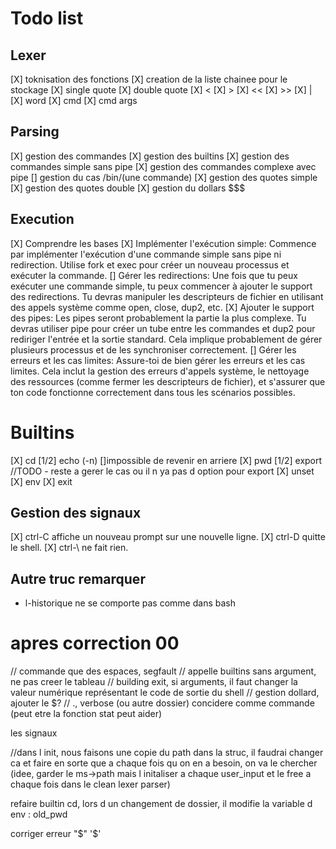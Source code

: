 # Todo list

## Lexer
[X] toknisation des fonctions
[X] creation de la liste chainee pour le stockage 
[X] single quote
[X] double quote
[X] <
[X] >
[X] <<
[X] >>
[X] |
[X] word
[X] cmd
[X] cmd args


## Parsing
[X] gestion des commandes
[X] gestion des builtins
[X] gestion des commandes simple sans pipe
[X] gestion des commandes complexe avec pipe
[] gestion du cas /bin/(une commande)
[X] gestion des quotes simple
[X] gestion des quotes double
[X] gestion du dollars $$$

## Execution 
[X] Comprendre les bases
[X] Implémenter l'exécution simple:
    Commence par implémenter l'exécution d'une commande simple sans pipe ni redirection. Utilise fork et exec pour créer un nouveau processus et exécuter la commande.
[] Gérer les redirections:
    Une fois que tu peux exécuter une commande simple, tu peux commencer à ajouter le support des redirections. Tu devras manipuler les descripteurs de fichier en utilisant des appels système comme open, close, dup2, etc.
[X] Ajouter le support des pipes:
    Les pipes seront probablement la partie la plus complexe. Tu devras utiliser pipe pour créer un tube entre les commandes et dup2 pour rediriger l'entrée et la sortie standard. Cela implique probablement de gérer plusieurs processus et de les synchroniser correctement.
[] Gérer les erreurs et les cas limites:
    Assure-toi de bien gérer les erreurs et les cas limites. Cela inclut la gestion des erreurs d'appels système, le nettoyage des ressources (comme fermer les descripteurs de fichier), et s'assurer que ton code fonctionne correctement dans tous les scénarios possibles.

# Builtins
[X] cd
[1/2] echo (-n) []impossible de revenir en arriere
[X] pwd
[1/2] export //TODO - reste a gerer le cas ou il n ya pas d option pour export 
[X] unset
[X] env
[X] exit 

## Gestion des signaux
[X] ctrl-C affiche un nouveau prompt sur une nouvelle ligne.
[X] ctrl-D quitte le shell.
[X] ctrl-\ ne fait rien.

## Autre truc remarquer
- l-historique ne se comporte pas comme dans bash


# apres correction 00
// commande que des espaces, segfault
// appelle builtins sans argument, ne pas creer le tableau
// building exit, si arguments, il faut changer la valeur numérique représentant le code de sortie du shell
// gestion dollard, ajouter le $?
// ., verbose (ou autre dossier) concidere comme commande (peut etre la fonction stat peut aider)

les signaux

//dans l init, nous faisons une copie du path dans la struc, il faudrai changer ca et faire en sorte que a chaque fois qu on en a besoin, on va le chercher (idee, garder le ms->path mais l initaliser a chaque user_input et le free a chaque fois dans le clean lexer parser)

refaire builtin cd, lors d un changement de dossier, il modifie la variable d env : old_pwd

corriger erreur "$" '$' 